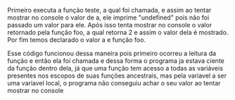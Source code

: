 Primeiro executa a função teste, a qual foi chamada, e assim ao tentar mostrar no console
o valor de a, ele imprime "undefined" pois não foi passado um valor para ele. 
Após isso tenta mostrar no console o valor retornado pela função foo, a qual retorna 2 e assim o valor dela é mostrado. 
Por fim temos declarado o valor a e função foo.

Esse código funcionou dessa maneira pois primeiro ocorreu a leitura da função e então ela foi chamada e dessa forma o programa ja estava ciente da função dentro dela, já que uma função tem acesso a todas as variáveis
presentes nos escopos de suas funções ancestrais, mas pela variavel a ser uma variavel local, o programa não conseguiu achar o seu valor ao tentar mostrar no console
